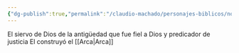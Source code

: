 ```yaml
---
{"dg-publish":true,"permalink":"/claudio-machado/personajes-biblicos/noe/"}
---
```


El siervo de Dios de la antigüedad que fue fiel a Dios y predicador de justicia 
El construyó el [[Arca\|Arca]] 